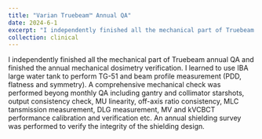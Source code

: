 ```yaml
---
title: "Varian Truebeam™ Annual QA"
date: 2024-6-1
excerpt: "I independently finished all the mechanical part of Truebeam annual QA and finished the annual mechanical dosimetry verification. I learned to use IBA large water tank to perform TG-51 and beam profile measurement (PDD, flatness and symmetry). A comprehensive mechanical check was performed beyong monthly QA including gantry and collimator starshots, output consistency check, MU linearity, off-axis ratio consistency, MLC tansmission measurement, DLG measurement, MV and kVCBCT performance calibration and verification etc. An annual shielding survey was performed to verify the integrity of the shielding design."
collection: clinical
---
```


I independently finished all the mechanical part of Truebeam annual QA and finished the annual mechanical dosimetry verification. I learned to use IBA large water tank to perform TG-51 and beam profile measurement (PDD, flatness and symmetry). A comprehensive mechanical check was performed beyong monthly QA including gantry and collimator starshots, output consistency check, MU linearity, off-axis ratio consistency, MLC tansmission measurement, DLG measurement, MV and kVCBCT performance calibration and verification etc. An annual shielding survey was performed to verify the integrity of the shielding design.